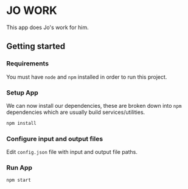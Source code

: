 # JO WORK
This app does Jo's work for him.

## Getting started

### Requirements
You must have `node` and `npm` installed in order to run this project.

### Setup App
We can now install our dependencies, these are broken down into `npm` dependencies which are usually build services/utilities.
```bash
npm install
```

### Configure input and output files
Edit `config.json` file with input and output file paths.

### Run App
```bash
npm start
```